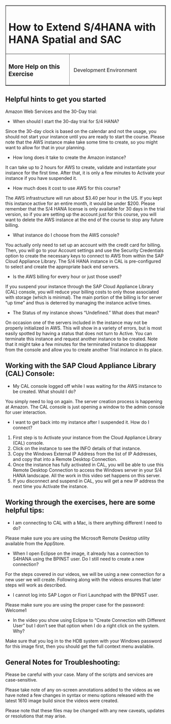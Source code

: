 <table width=100% border=>
<tr><td colspan=2><h1>How to Extend S/4HANA with HANA Spatial and SAC&nbsp;&nbsp;&nbsp;&nbsp;&nbsp;&nbsp;&nbsp;&nbsp;&nbsp;</h1></td></tr>
<tr><td><h3>More Help on this Exercise</h3></td><td width=60%></br>&nbsp;Development Environment</p></td></tr>
</table>

## Helpful hints to get you started

Amazon Web Services and the 30-Day trial:

* When should I start the 30-day trial for S/4 HANA?

Since the 30-day clock is based on the calendar and not the usage, you should not start your instance until you are ready to start the course. Please note that the AWS instance make take some time to create, so you might want to allow for that in your planning.

* How long does it take to create the Amazon instance?

It can take up to 2 hours for AWS to create, validate and instantiate your instance for the first time. After that, it is only a few minutes to Activate your instance if you have suspended it.

* How much does it cost to use AWS for this course?

The AWS infrastructure will run about $3.40 per hour in the US. If you kept this instance active for an entire month, it would be under $200. Please remember that the S/4 HANA license is only available for 30 days in the trial version, so if you are setting up the account just for this course, you will want to delete the AWS instance at the end of the course to stop any future billing.

* What instance do I choose from the AWS console?

You actually only need to set up an account with the credit card for billing. Then, you will go to your Account settings and use the Security Credentials option to create the necessary keys to connect to AWS from within the SAP Cloud Appliance Library.  The S/4 HANA instance in CAL is pre-configured to select and create the appropriate back end servers.

* Is the AWS billing for every hour or just those used?

If you suspend your instance through the SAP Cloud Appliance Library (CAL) console, you will reduce your billing costs to only those associated with storage (which is minimal). The main portion of the billing is for server “up time” and thus is deterred by managing the instance active times.

* The Status of my instance shows “Undefined.”  What does that mean?

On occasion one of the servers included in the instance may not be properly initialized in AWS. This will show in a variety of errors, but is most easily spotted by having a status that does not turn to Active.  You can terminate this instance and request another instance to be created.  Note that it might take a few minutes for the terminated instance to disappear from the console and allow you to create another Trial instance in its place.

## Working with the SAP Cloud Appliance Library (CAL) Console:

* My CAL console logged off while I was waiting for the AWS instance to be created. What should I do?

You simply need to log on again. The server creation process is happening at Amazon.  The CAL console is just opening a window to the admin console for user interaction.

* I want to get back into my instance after I suspended it. How do I connect?

1. First step is to Activate your instance from the Cloud Appliance Library (CAL) console.
1. Click on the instance to see the INFO details of that instance.
1. Copy the Windows External IP Address from the list of IP Addresses, and copy that into a Remote Desktop Connection.
1. Once the instance has fully activated in CAL, you will be able to use this Remote Desktop Connection to access the Windows server in your S/4 HANA landscape. All the work in this video set happens on this server.
1. If you disconnect and suspend in CAL, you will get a new IP address the next time you Activate the instance.


## Working through the exercises, here are some helpful tips:

* I am connecting to CAL with a Mac, is there anything different I need to do?

Please make sure you are using the Microsoft Remote Desktop utility available from the AppStore. 

* When I open Eclipse on the image, it already has a connection to S4HANA using the BPINST user. Do I still need to create a new connection?

For the steps covered in our videos, we will be using a new connection for a new user we will create. Following along with the videos ensures that later steps will work as described.

* I cannot log into SAP Logon or Fiori Launchpad with the BPINST user.

Please make sure you are using the proper case for the password: Welcome1

* In the video you show using Eclipse to “Create Connection with Different User” but I don’t see that option when I do a right click on the system.  Why?

Make sure that you log in to the HDB system with your Windows password for this image first, then you should get the full context menu available.

## General Notes for Troubleshooting:  

Please be careful with your case. Many of the scripts and services are case-sensitive.

Please take note of any on-screen annotations added to the videos as we have noted a few changes in syntax or menu options released with the latest 1610 image build since the videos were created.

Please note that these files may be changed with any new caveats, updates or resolutions that may arise.
